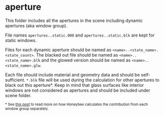 # aperture
This folder includes all the apertures in the scene including dynamic apertures (aka window group).

File names `apertures..static.000` and `apertures..static.blk` are kept for static windows.

Files for each dynamic aperture should be named as `<name>..<state_name>.<state_count>`. The blacked out file should be named as `<name>..<state_name>.blk` and the glowed version should be named as `<name>..<state_name>.glw`.

Each file should include material and geometry data and should be self-sufficient. `*.blk` file will be used during the calculation for other apertures to black out this aperture*. Keep in mind that glass surfaces like interior windows are not considered as apertures and should be included under scene folder.

<sub>* See [this post](https://github.com/ladybug-tools/honeybee/wiki/How-does-Honeybee%5B-%5D-set-up-the-input-files-for-multi-phase-daylight-simulation#how-does-honeybee-handles-such-cases) to read more on how Honeybee calculates the contribution from each window group separately.</sub>
